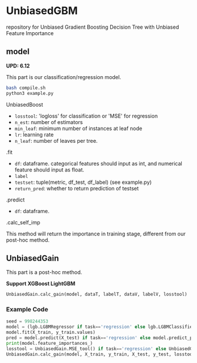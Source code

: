 # UnbiasedGBM
repository for Unbiased Gradient Boosting Decision Tree with Unbiased Feature Importance


## model

**UPD: 6.12**

This part is our classification/regression model.

```bash
bash compile.sh
python3 example.py
```

UnbiasedBoost

- `losstool`: 'logloss' for classification or 'MSE' for regression
- `n_est`: number of estimators
- `min_leaf`: minimum number of instances at leaf node
- `lr`: learning rate
- `n_leaf`: number of leaves per tree.

.fit

- `df`: dataframe. categorical features should input as int, and numerical feature should input as float.
- `label`
-  `testset`: tuple(metric, df_test, df_label) (see example.py)
- `return_pred`: whether to return prediction of testset

.predict

- `df`: dataframe.

.calc_self_imp

This method will return the importance in training stage, different from our post-hoc method.

## UnbiasedGain

This part is a post-hoc method.

**Support XGBoost LightGBM**

```python
UnbiasedGain.calc_gain(model, dataT, labelT, dataV, labelV, losstool)
```

### Example Code

```python
seed = 998244353
model = (lgb.LGBMRegressor if task=='regression' else lgb.LGBMClassifier)(random_state=seed, learning_rate=1, n_estimators=5)
model.fit(X_train, y_train.values)
pred = model.predict(X_test) if task=='regression' else model.predict_proba(X_test)[:,1]
print(model.feature_importances_)
losstool = UnbiasedGain.MSE_tool() if task=='regression' else UnbiasedGain.logloss_tool()
UnbiasedGain.calc_gain(model, X_train, y_train, X_test, y_test, losstool)
```

